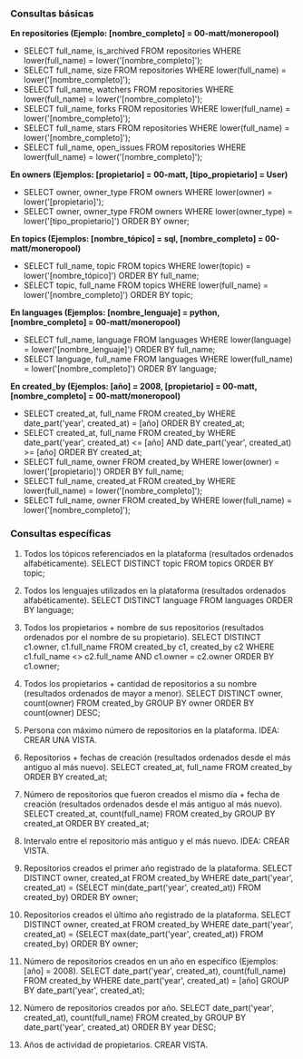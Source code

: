 ### Consultas básicas

**En repositories (Ejemplo: [nombre_completo] = 00-matt/moneropool)**

- SELECT full_name, is_archived FROM repositories WHERE lower(full_name) = lower('[nombre_completo]');
- SELECT full_name, size FROM repositories WHERE lower(full_name) = lower('[nombre_completo]');
- SELECT full_name, watchers FROM repositories WHERE lower(full_name) = lower('[nombre_completo]');
- SELECT full_name, forks FROM repositories WHERE lower(full_name) = lower('[nombre_completo]');
- SELECT full_name, stars FROM repositories WHERE lower(full_name) = lower('[nombre_completo]');
- SELECT full_name, open_issues FROM repositories WHERE lower(full_name) = lower('[nombre_completo]');

**En owners (Ejemplos: [propietario] = 00-matt, [tipo_propietario] = User)**

- SELECT owner, owner_type FROM owners WHERE lower(owner) = lower('[propietario]');
- SELECT owner, owner_type FROM owners WHERE lower(owner_type) = lower('[tipo_propietario]') ORDER BY owner;

**En topics (Ejemplos: [nombre_tópico] = sql, [nombre_completo] = 00-matt/moneropool)**

- SELECT full_name, topic FROM topics WHERE lower(topic) = lower('[nombre_tópico]') ORDER BY full_name;
- SELECT topic, full_name FROM topics WHERE lower(full_name) = lower('[nombre_completo]') ORDER BY topic;

**En languages (Ejemplos: [nombre_lenguaje] = python, [nombre_completo] = 00-matt/moneropool)**

- SELECT full_name, language FROM languages WHERE lower(language) = lower('[nombre_lenguaje]') ORDER BY full_name;
- SELECT language, full_name FROM languages WHERE lower(full_name) = lower('[nombre_completo]') ORDER BY language;

**En created_by (Ejemplos: [año] = 2008, [propietario] = 00-matt, [nombre_completo] = 00-matt/moneropool)**

- SELECT created_at, full_name FROM created_by WHERE date_part('year', created_at) = [año] ORDER BY created_at;
- SELECT created_at, full_name FROM created_by WHERE date_part('year', created_at) <= [año] AND date_part('year', created_at) >= [año] ORDER BY created_at;
- SELECT full_name, owner FROM created_by WHERE lower(owner) = lower('[propietario]') ORDER BY full_name;
- SELECT full_name, created_at FROM created_by WHERE lower(full_name) = lower('[nombre_completo]');
- SELECT full_name, owner FROM created_by WHERE lower(full_name) = lower('[nombre_completo]');

### Consultas específicas

1) Todos los tópicos referenciados en la plataforma (resultados ordenados alfabéticamente).
SELECT DISTINCT topic FROM topics ORDER BY topic;

2) Todos los lenguajes utilizados en la plataforma (resultados ordenados alfabéticamente).
SELECT DISTINCT language FROM languages ORDER BY language;

3) Todos los propietarios + nombre de sus repositorios (resultados ordenados por el nombre de su propietario).
SELECT DISTINCT c1.owner, c1.full_name FROM created_by c1, created_by c2 WHERE c1.full_name <> c2.full_name AND c1.owner = c2.owner ORDER BY c1.owner;

4) Todos los propietarios + cantidad de repositorios a su nombre (resultados ordenados de mayor a menor).
SELECT DISTINCT owner, count(owner) FROM created_by GROUP BY owner ORDER BY count(owner) DESC;

5) Persona con máximo número de repositorios en la plataforma. IDEA: CREAR UNA VISTA.

6) Repositorios + fechas de creación (resultados ordenados desde el más antiguo al más nuevo).
SELECT created_at, full_name FROM created_by ORDER BY created_at;

7) Número de repositorios que fueron creados el mismo día + fecha de creación (resultados ordenados desde el más antiguo al más nuevo).
SELECT created_at, count(full_name) FROM created_by GROUP BY created_at ORDER BY created_at;

8) Intervalo entre el repositorio más antiguo y el más nuevo. IDEA: CREAR VISTA.

9) Repositorios creados el primer año registrado de la plataforma.
SELECT DISTINCT owner, created_at FROM created_by WHERE date_part('year', created_at) = (SELECT min(date_part('year', created_at)) FROM created_by) ORDER BY owner;

10) Repositorios creados el último año registrado de la plataforma.
SELECT DISTINCT owner, created_at FROM created_by WHERE date_part('year', created_at) = (SELECT max(date_part('year', created_at)) FROM created_by) ORDER BY owner;

11) Número de repositorios creados en un año en específico (Ejemplos: [año] = 2008).
SELECT date_part('year', created_at), count(full_name) FROM created_by WHERE date_part('year', created_at) = [año] GROUP BY date_part('year', created_at);

12) Número de repositorios creados por año.
SELECT date_part('year', created_at), count(full_name) FROM created_by GROUP BY date_part('year', created_at) ORDER BY year DESC;

13) Años de actividad de propietarios. CREAR VISTA.

